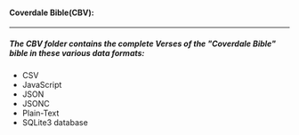 #### Coverdale Bible(CBV):
----
##### The CBV folder contains the complete Verses of the "Coverdale Bible" bible in these various data formats:
* CSV
* JavaScript
* JSON
* JSONC
* Plain-Text
* SQLite3 database